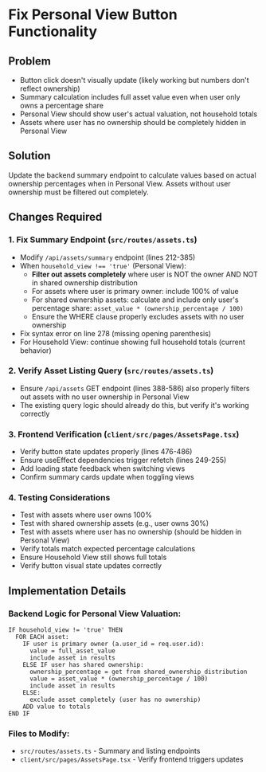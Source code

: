 # Fix Personal View Button Functionality

## Problem

- Button click doesn't visually update (likely working but numbers don't reflect ownership)
- Summary calculation includes full asset value even when user only owns a percentage share
- Personal View should show user's actual valuation, not household totals
- Assets where user has no ownership should be completely hidden in Personal View

## Solution

Update the backend summary endpoint to calculate values based on actual ownership percentages when in Personal View. Assets without user ownership must be filtered out completely.

## Changes Required

### 1. Fix Summary Endpoint (`src/routes/assets.ts`)

   - Modify `/api/assets/summary` endpoint (lines 212-385)
   - When `household_view !== 'true'` (Personal View):
     - **Filter out assets completely** where user is NOT the owner AND NOT in shared ownership distribution
     - For assets where user is primary owner: include 100% of value
     - For shared ownership assets: calculate and include only user's percentage share: `asset_value * (ownership_percentage / 100)`
     - Ensure the WHERE clause properly excludes assets with no user ownership
   - Fix syntax error on line 278 (missing opening parenthesis)
   - For Household View: continue showing full household totals (current behavior)

### 2. Verify Asset Listing Query (`src/routes/assets.ts`)

   - Ensure `/api/assets` GET endpoint (lines 388-586) also properly filters out assets with no user ownership in Personal View
   - The existing query logic should already do this, but verify it's working correctly

### 3. Frontend Verification (`client/src/pages/AssetsPage.tsx`)

   - Verify button state updates properly (lines 476-486)
   - Ensure useEffect dependencies trigger refetch (lines 249-255)
   - Add loading state feedback when switching views
   - Confirm summary cards update when toggling views

### 4. Testing Considerations

   - Test with assets where user owns 100%
   - Test with shared ownership assets (e.g., user owns 30%)
   - Test with assets where user has no ownership (should be hidden in Personal View)
   - Verify totals match expected percentage calculations
   - Ensure Household View still shows full totals
   - Verify button visual state updates correctly

## Implementation Details

### Backend Logic for Personal View Valuation:

```
IF household_view != 'true' THEN
  FOR EACH asset:
    IF user is primary owner (a.user_id = req.user.id):
      value = full_asset_value
      include asset in results
    ELSE IF user has shared ownership:
      ownership_percentage = get from shared_ownership_distribution
      value = asset_value * (ownership_percentage / 100)
      include asset in results
    ELSE:
      exclude asset completely (user has no ownership)
    ADD value to totals
END IF
```

### Files to Modify:

- `src/routes/assets.ts` - Summary and listing endpoints
- `client/src/pages/AssetsPage.tsx` - Verify frontend triggers updates